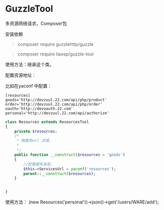 # GuzzleTool
多资源网络请求，Composer包

安装依赖

>composer require guzzlehttp/guzzle

>composer require liaosp/guzzle-tool

使用方法：继承这个类。

配置资源地址：

比如在yaconf 中配置：
```
[resources]
goods='http://devzuul.22.com/api/php/product'
order='http://devzuul.22.com/api/php/order'
oauth='http://devoauth.22.com'
personal='http://devzuul.22.com/api/authorize'
```


```php
class Resources extends ResourcesTool
{
    private $resources;
    /*
     * 微服务url 资源。
     *
     */
    public function __construct($resources = 'goods')
    {
        //配置服务信息。
        $this->ServicesUrl = yaconf('resources');
        parent::__construct($resources);
    }


}
```
使用方法：
(new Resources('personal'))->json()->get('/users/WARE/add');
